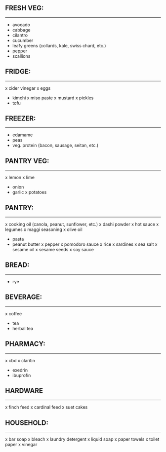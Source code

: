 ## FRESH VEG:
-------------
- avocado
- cabbage
- cilantro
- cucumber
- leafy greens (collards, kale, swiss chard, etc.)
- pepper
- scallions

## FRIDGE:
----------
x cider vinegar
x eggs
- kimchi
x miso paste
x mustard
x pickles
- tofu

## FREEZER:
-----------
- edamame
- peas
- veg. protein (bacon, sausage, seitan, etc.)

## PANTRY VEG:
--------------
x lemon
x lime
- onion
- garlic
x potatoes

## PANTRY:
----------
x cooking oil (canola, peanut, sunflower, etc.)
x dashi powder
x hot sauce
x legumes
x maggi seasoning
x olive oil
- pasta
- peanut butter
x pepper
x pomodoro sauce
x rice
x sardines
x sea salt
x sesame oil
x sesame seeds
x soy sauce

## BREAD:
---------
- rye

## BEVERAGE:
------------
x coffee
- tea
- herbal tea

## PHARMACY:
---------
x cbd
x claritin
- exedrin
- ibuprofin

## HARDWARE
-----------
x finch feed
x cardinal feed
x suet cakes

## HOUSEHOLD:
-------------
x bar soap
x bleach
x laundry detergent
x liquid soap
x paper towels
x toilet paper
x vinegar
